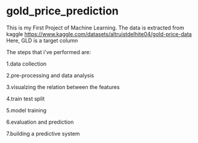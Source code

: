 # gold_price_prediction

This is my First Project of Machine Learning.
The data is extracted from kaggle https://www.kaggle.com/datasets/altruistdelhite04/gold-price-data
Here, GLD is a target column


The steps that i've performed are:

1.data collection

2.pre-processing and data analysis

3.visualzing the relation between the features

4.train test split

5.model training

6.evaluation and prediction

7.building a predictive system
